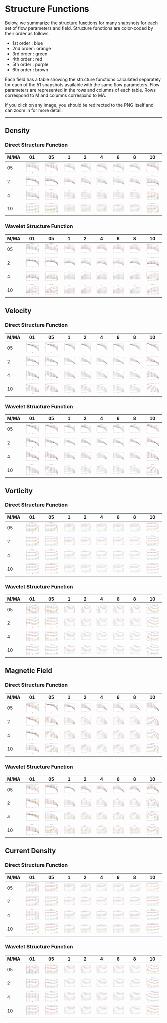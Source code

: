 # Structure Functions

Below, we summarize the structure functions for many snapshots for each set of flow parameters and field.
Structure functions are color-coded by their order as follows

  * 1st order : blue
  * 2nd order : orange
  * 3rd order : green
  * 4th order : red
  * 5th order : purple
  * 6th order : brown

Each field has a table showing the structure functions calculated separately for each of the 51 snapshots available with the same flow parameters.
Flow parameters are represented in the rows and columns of each table.
Rows correspond to M and columns correspond to MA.

If you click on any image, you should be redirected to the PNG itself and can zoom in for more detail.

---

## Density

### Direct Structure Function

|M/MA| 01 | 05 | 1 | 2 | 4 | 6 | 8 | 10 |
|----|----|----|---|---|---|---|---|----|
| 05 |<img src="M05MA01/w4t-plot-structure-function-mom_M05MA01_dens_dsf.png">|<img src="M05MA05/w4t-plot-structure-function-mom_M05MA05_dens_dsf.png">|<img src="M05MA1/w4t-plot-structure-function-mom_M05MA1_dens_dsf.png">|<img src="M05MA2/w4t-plot-structure-function-mom_M05MA2_dens_dsf.png">|<img src="M05MA4/w4t-plot-structure-function-mom_M05MA4_dens_dsf.png">|<img src="M05MA6/w4t-plot-structure-function-mom_M05MA6_dens_dsf.png">|<img src="M05MA8/w4t-plot-structure-function-mom_M05MA8_dens_dsf.png">|<img src="M05MA10/w4t-plot-structure-function-mom_M05MA10_dens_dsf.png">|
| 2  |<img src="M2MA01/w4t-plot-structure-function-mom_M2MA01_dens_dsf.png">|<img src="M2MA05/w4t-plot-structure-function-mom_M2MA05_dens_dsf.png">|<img src="M2MA1/w4t-plot-structure-function-mom_M2MA1_dens_dsf.png">|<img src="M2MA2/w4t-plot-structure-function-mom_M2MA2_dens_dsf.png">|<img src="M2MA4/w4t-plot-structure-function-mom_M2MA4_dens_dsf.png">|<img src="M2MA6/w4t-plot-structure-function-mom_M2MA6_dens_dsf.png">|<img src="M2MA8/w4t-plot-structure-function-mom_M2MA8_dens_dsf.png">|<img src="M2MA10/w4t-plot-structure-function-mom_M2MA10_dens_dsf.png">|
| 4  |<img src="M4MA01/w4t-plot-structure-function-mom_M4MA01_dens_dsf.png">|<img src="M4MA05/w4t-plot-structure-function-mom_M4MA05_dens_dsf.png">|<img src="M4MA1/w4t-plot-structure-function-mom_M4MA1_dens_dsf.png">|<img src="M4MA2/w4t-plot-structure-function-mom_M4MA2_dens_dsf.png">|<img src="M4MA4/w4t-plot-structure-function-mom_M4MA4_dens_dsf.png">|<img src="M4MA6/w4t-plot-structure-function-mom_M4MA6_dens_dsf.png">|<img src="M4MA8/w4t-plot-structure-function-mom_M4MA8_dens_dsf.png">|<img src="M4MA10/w4t-plot-structure-function-mom_M4MA10_dens_dsf.png">|
| 10 |<img src="M10MA01/w4t-plot-structure-function-mom_M10MA01_dens_dsf.png">|<img src="M10MA05/w4t-plot-structure-function-mom_M10MA05_dens_dsf.png">|<img src="M10MA1/w4t-plot-structure-function-mom_M10MA1_dens_dsf.png">|<img src="M10MA2/w4t-plot-structure-function-mom_M10MA2_dens_dsf.png">|<img src="M10MA4/w4t-plot-structure-function-mom_M10MA4_dens_dsf.png">|<img src="M10MA6/w4t-plot-structure-function-mom_M10MA6_dens_dsf.png">|<img src="M10MA8/w4t-plot-structure-function-mom_M10MA8_dens_dsf.png">|<img src="M10MA10/w4t-plot-structure-function-mom_M10MA10_dens_dsf.png">|

### Wavelet Structure Function

|M/MA| 01 | 05 | 1 | 2 | 4 | 6 | 8 | 10 |
|----|----|----|---|---|---|---|---|----|
| 05 |<img src="M05MA01/w4t-plot-structure-function-mom_M05MA01_dens_wsf.png">|<img src="M05MA05/w4t-plot-structure-function-mom_M05MA05_dens_wsf.png">|<img src="M05MA1/w4t-plot-structure-function-mom_M05MA1_dens_wsf.png">|<img src="M05MA2/w4t-plot-structure-function-mom_M05MA2_dens_wsf.png">|<img src="M05MA4/w4t-plot-structure-function-mom_M05MA4_dens_wsf.png">|<img src="M05MA6/w4t-plot-structure-function-mom_M05MA6_dens_wsf.png">|<img src="M05MA8/w4t-plot-structure-function-mom_M05MA8_dens_wsf.png">|<img src="M05MA10/w4t-plot-structure-function-mom_M05MA10_dens_wsf.png">|
| 2  |<img src="M2MA01/w4t-plot-structure-function-mom_M2MA01_dens_wsf.png">|<img src="M2MA05/w4t-plot-structure-function-mom_M2MA05_dens_wsf.png">|<img src="M2MA1/w4t-plot-structure-function-mom_M2MA1_dens_wsf.png">|<img src="M2MA2/w4t-plot-structure-function-mom_M2MA2_dens_wsf.png">|<img src="M2MA4/w4t-plot-structure-function-mom_M2MA4_dens_wsf.png">|<img src="M2MA6/w4t-plot-structure-function-mom_M2MA6_dens_wsf.png">|<img src="M2MA8/w4t-plot-structure-function-mom_M2MA8_dens_wsf.png">|<img src="M2MA10/w4t-plot-structure-function-mom_M2MA10_dens_wsf.png">|
| 4  |<img src="M4MA01/w4t-plot-structure-function-mom_M4MA01_dens_wsf.png">|<img src="M4MA05/w4t-plot-structure-function-mom_M4MA05_dens_wsf.png">|<img src="M4MA1/w4t-plot-structure-function-mom_M4MA1_dens_wsf.png">|<img src="M4MA2/w4t-plot-structure-function-mom_M4MA2_dens_wsf.png">|<img src="M4MA4/w4t-plot-structure-function-mom_M4MA4_dens_wsf.png">|<img src="M4MA6/w4t-plot-structure-function-mom_M4MA6_dens_wsf.png">|<img src="M4MA8/w4t-plot-structure-function-mom_M4MA8_dens_wsf.png">|<img src="M4MA10/w4t-plot-structure-function-mom_M4MA10_dens_wsf.png">|
| 10 |<img src="M10MA01/w4t-plot-structure-function-mom_M10MA01_dens_wsf.png">|<img src="M10MA05/w4t-plot-structure-function-mom_M10MA05_dens_wsf.png">|<img src="M10MA1/w4t-plot-structure-function-mom_M10MA1_dens_wsf.png">|<img src="M10MA2/w4t-plot-structure-function-mom_M10MA2_dens_wsf.png">|<img src="M10MA4/w4t-plot-structure-function-mom_M10MA4_dens_wsf.png">|<img src="M10MA6/w4t-plot-structure-function-mom_M10MA6_dens_wsf.png">|<img src="M10MA8/w4t-plot-structure-function-mom_M10MA8_dens_wsf.png">|<img src="M10MA10/w4t-plot-structure-function-mom_M10MA10_dens_wsf.png">|

## Velocity

### Direct Structure Function

|M/MA| 01 | 05 | 1 | 2 | 4 | 6 | 8 | 10 |
|----|----|----|---|---|---|---|---|----|
| 05 |<img src="M05MA01/w4t-plot-structure-function-mom_M05MA01_vel_dsf.png">|<img src="M05MA05/w4t-plot-structure-function-mom_M05MA05_vel_dsf.png">|<img src="M05MA1/w4t-plot-structure-function-mom_M05MA1_vel_dsf.png">|<img src="M05MA2/w4t-plot-structure-function-mom_M05MA2_vel_dsf.png">|<img src="M05MA4/w4t-plot-structure-function-mom_M05MA4_vel_dsf.png">|<img src="M05MA6/w4t-plot-structure-function-mom_M05MA6_vel_dsf.png">|<img src="M05MA8/w4t-plot-structure-function-mom_M05MA8_vel_dsf.png">|<img src="M05MA10/w4t-plot-structure-function-mom_M05MA10_vel_dsf.png">|
| 2  |<img src="M2MA01/w4t-plot-structure-function-mom_M2MA01_vel_dsf.png">|<img src="M2MA05/w4t-plot-structure-function-mom_M2MA05_vel_dsf.png">|<img src="M2MA1/w4t-plot-structure-function-mom_M2MA1_vel_dsf.png">|<img src="M2MA2/w4t-plot-structure-function-mom_M2MA2_vel_dsf.png">|<img src="M2MA4/w4t-plot-structure-function-mom_M2MA4_vel_dsf.png">|<img src="M2MA6/w4t-plot-structure-function-mom_M2MA6_vel_dsf.png">|<img src="M2MA8/w4t-plot-structure-function-mom_M2MA8_vel_dsf.png">|<img src="M2MA10/w4t-plot-structure-function-mom_M2MA10_vel_dsf.png">|
| 4  |<img src="M4MA01/w4t-plot-structure-function-mom_M4MA01_vel_dsf.png">|<img src="M4MA05/w4t-plot-structure-function-mom_M4MA05_vel_dsf.png">|<img src="M4MA1/w4t-plot-structure-function-mom_M4MA1_vel_dsf.png">|<img src="M4MA2/w4t-plot-structure-function-mom_M4MA2_vel_dsf.png">|<img src="M4MA4/w4t-plot-structure-function-mom_M4MA4_vel_dsf.png">|<img src="M4MA6/w4t-plot-structure-function-mom_M4MA6_vel_dsf.png">|<img src="M4MA8/w4t-plot-structure-function-mom_M4MA8_vel_dsf.png">|<img src="M4MA10/w4t-plot-structure-function-mom_M4MA10_vel_dsf.png">|
| 10 |<img src="M10MA01/w4t-plot-structure-function-mom_M10MA01_vel_dsf.png">|<img src="M10MA05/w4t-plot-structure-function-mom_M10MA05_vel_dsf.png">|<img src="M10MA1/w4t-plot-structure-function-mom_M10MA1_vel_dsf.png">|<img src="M10MA2/w4t-plot-structure-function-mom_M10MA2_vel_dsf.png">|<img src="M10MA4/w4t-plot-structure-function-mom_M10MA4_vel_dsf.png">|<img src="M10MA6/w4t-plot-structure-function-mom_M10MA6_vel_dsf.png">|<img src="M10MA8/w4t-plot-structure-function-mom_M10MA8_vel_dsf.png">|<img src="M10MA10/w4t-plot-structure-function-mom_M10MA10_vel_dsf.png">|

### Wavelet Structure Function

|M/MA| 01 | 05 | 1 | 2 | 4 | 6 | 8 | 10 |
|----|----|----|---|---|---|---|---|----|
| 05 |<img src="M05MA01/w4t-plot-structure-function-mom_M05MA01_vel_wsf.png">|<img src="M05MA05/w4t-plot-structure-function-mom_M05MA05_vel_wsf.png">|<img src="M05MA1/w4t-plot-structure-function-mom_M05MA1_vel_wsf.png">|<img src="M05MA2/w4t-plot-structure-function-mom_M05MA2_vel_wsf.png">|<img src="M05MA4/w4t-plot-structure-function-mom_M05MA4_vel_wsf.png">|<img src="M05MA6/w4t-plot-structure-function-mom_M05MA6_vel_wsf.png">|<img src="M05MA8/w4t-plot-structure-function-mom_M05MA8_vel_wsf.png">|<img src="M05MA10/w4t-plot-structure-function-mom_M05MA10_vel_wsf.png">|
| 2  |<img src="M2MA01/w4t-plot-structure-function-mom_M2MA01_vel_wsf.png">|<img src="M2MA05/w4t-plot-structure-function-mom_M2MA05_vel_wsf.png">|<img src="M2MA1/w4t-plot-structure-function-mom_M2MA1_vel_wsf.png">|<img src="M2MA2/w4t-plot-structure-function-mom_M2MA2_vel_wsf.png">|<img src="M2MA4/w4t-plot-structure-function-mom_M2MA4_vel_wsf.png">|<img src="M2MA6/w4t-plot-structure-function-mom_M2MA6_vel_wsf.png">|<img src="M2MA8/w4t-plot-structure-function-mom_M2MA8_vel_wsf.png">|<img src="M2MA10/w4t-plot-structure-function-mom_M2MA10_vel_wsf.png">|
| 4  |<img src="M4MA01/w4t-plot-structure-function-mom_M4MA01_vel_wsf.png">|<img src="M4MA05/w4t-plot-structure-function-mom_M4MA05_vel_wsf.png">|<img src="M4MA1/w4t-plot-structure-function-mom_M4MA1_vel_wsf.png">|<img src="M4MA2/w4t-plot-structure-function-mom_M4MA2_vel_wsf.png">|<img src="M4MA4/w4t-plot-structure-function-mom_M4MA4_vel_wsf.png">|<img src="M4MA6/w4t-plot-structure-function-mom_M4MA6_vel_wsf.png">|<img src="M4MA8/w4t-plot-structure-function-mom_M4MA8_vel_wsf.png">|<img src="M4MA10/w4t-plot-structure-function-mom_M4MA10_vel_wsf.png">|
| 10 |<img src="M10MA01/w4t-plot-structure-function-mom_M10MA01_vel_wsf.png">|<img src="M10MA05/w4t-plot-structure-function-mom_M10MA05_vel_wsf.png">|<img src="M10MA1/w4t-plot-structure-function-mom_M10MA1_vel_wsf.png">|<img src="M10MA2/w4t-plot-structure-function-mom_M10MA2_vel_wsf.png">|<img src="M10MA4/w4t-plot-structure-function-mom_M10MA4_vel_wsf.png">|<img src="M10MA6/w4t-plot-structure-function-mom_M10MA6_vel_wsf.png">|<img src="M10MA8/w4t-plot-structure-function-mom_M10MA8_vel_wsf.png">|<img src="M10MA10/w4t-plot-structure-function-mom_M10MA10_vel_wsf.png">|

## Vorticity

### Direct Structure Function

|M/MA| 01 | 05 | 1 | 2 | 4 | 6 | 8 | 10 |
|----|----|----|---|---|---|---|---|----|
| 05 |<img src="M05MA01/w4t-plot-structure-function-mom_M05MA01_vort_dsf.png">|<img src="M05MA05/w4t-plot-structure-function-mom_M05MA05_vort_dsf.png">|<img src="M05MA1/w4t-plot-structure-function-mom_M05MA1_vort_dsf.png">|<img src="M05MA2/w4t-plot-structure-function-mom_M05MA2_vort_dsf.png">|<img src="M05MA4/w4t-plot-structure-function-mom_M05MA4_vort_dsf.png">|<img src="M05MA6/w4t-plot-structure-function-mom_M05MA6_vort_dsf.png">|<img src="M05MA8/w4t-plot-structure-function-mom_M05MA8_vort_dsf.png">|<img src="M05MA10/w4t-plot-structure-function-mom_M05MA10_vort_dsf.png">|
| 2  |<img src="M2MA01/w4t-plot-structure-function-mom_M2MA01_vort_dsf.png">|<img src="M2MA05/w4t-plot-structure-function-mom_M2MA05_vort_dsf.png">|<img src="M2MA1/w4t-plot-structure-function-mom_M2MA1_vort_dsf.png">|<img src="M2MA2/w4t-plot-structure-function-mom_M2MA2_vort_dsf.png">|<img src="M2MA4/w4t-plot-structure-function-mom_M2MA4_vort_dsf.png">|<img src="M2MA6/w4t-plot-structure-function-mom_M2MA6_vort_dsf.png">|<img src="M2MA8/w4t-plot-structure-function-mom_M2MA8_vort_dsf.png">|<img src="M2MA10/w4t-plot-structure-function-mom_M2MA10_vort_dsf.png">|
| 4  |<img src="M4MA01/w4t-plot-structure-function-mom_M4MA01_vort_dsf.png">|<img src="M4MA05/w4t-plot-structure-function-mom_M4MA05_vort_dsf.png">|<img src="M4MA1/w4t-plot-structure-function-mom_M4MA1_vort_dsf.png">|<img src="M4MA2/w4t-plot-structure-function-mom_M4MA2_vort_dsf.png">|<img src="M4MA4/w4t-plot-structure-function-mom_M4MA4_vort_dsf.png">|<img src="M4MA6/w4t-plot-structure-function-mom_M4MA6_vort_dsf.png">|<img src="M4MA8/w4t-plot-structure-function-mom_M4MA8_vort_dsf.png">|<img src="M4MA10/w4t-plot-structure-function-mom_M4MA10_vort_dsf.png">|
| 10 |<img src="M10MA01/w4t-plot-structure-function-mom_M10MA01_vort_dsf.png">|<img src="M10MA05/w4t-plot-structure-function-mom_M10MA05_vort_dsf.png">|<img src="M10MA1/w4t-plot-structure-function-mom_M10MA1_vort_dsf.png">|<img src="M10MA2/w4t-plot-structure-function-mom_M10MA2_vort_dsf.png">|<img src="M10MA4/w4t-plot-structure-function-mom_M10MA4_vort_dsf.png">|<img src="M10MA6/w4t-plot-structure-function-mom_M10MA6_vort_dsf.png">|<img src="M10MA8/w4t-plot-structure-function-mom_M10MA8_vort_dsf.png">|<img src="M10MA10/w4t-plot-structure-function-mom_M10MA10_vort_dsf.png">|

### Wavelet Structure Function

|M/MA| 01 | 05 | 1 | 2 | 4 | 6 | 8 | 10 |
|----|----|----|---|---|---|---|---|----|
| 05 |<img src="M05MA01/w4t-plot-structure-function-mom_M05MA01_vort_wsf.png">|<img src="M05MA05/w4t-plot-structure-function-mom_M05MA05_vort_wsf.png">|<img src="M05MA1/w4t-plot-structure-function-mom_M05MA1_vort_wsf.png">|<img src="M05MA2/w4t-plot-structure-function-mom_M05MA2_vort_wsf.png">|<img src="M05MA4/w4t-plot-structure-function-mom_M05MA4_vort_wsf.png">|<img src="M05MA6/w4t-plot-structure-function-mom_M05MA6_vort_wsf.png">|<img src="M05MA8/w4t-plot-structure-function-mom_M05MA8_vort_wsf.png">|<img src="M05MA10/w4t-plot-structure-function-mom_M05MA10_vort_wsf.png">|
| 2  |<img src="M2MA01/w4t-plot-structure-function-mom_M2MA01_vort_wsf.png">|<img src="M2MA05/w4t-plot-structure-function-mom_M2MA05_vort_wsf.png">|<img src="M2MA1/w4t-plot-structure-function-mom_M2MA1_vort_wsf.png">|<img src="M2MA2/w4t-plot-structure-function-mom_M2MA2_vort_wsf.png">|<img src="M2MA4/w4t-plot-structure-function-mom_M2MA4_vort_wsf.png">|<img src="M2MA6/w4t-plot-structure-function-mom_M2MA6_vort_wsf.png">|<img src="M2MA8/w4t-plot-structure-function-mom_M2MA8_vort_wsf.png">|<img src="M2MA10/w4t-plot-structure-function-mom_M2MA10_vort_wsf.png">|
| 4  |<img src="M4MA01/w4t-plot-structure-function-mom_M4MA01_vort_wsf.png">|<img src="M4MA05/w4t-plot-structure-function-mom_M4MA05_vort_wsf.png">|<img src="M4MA1/w4t-plot-structure-function-mom_M4MA1_vort_wsf.png">|<img src="M4MA2/w4t-plot-structure-function-mom_M4MA2_vort_wsf.png">|<img src="M4MA4/w4t-plot-structure-function-mom_M4MA4_vort_wsf.png">|<img src="M4MA6/w4t-plot-structure-function-mom_M4MA6_vort_wsf.png">|<img src="M4MA8/w4t-plot-structure-function-mom_M4MA8_vort_wsf.png">|<img src="M4MA10/w4t-plot-structure-function-mom_M4MA10_vort_wsf.png">|
| 10 |<img src="M10MA01/w4t-plot-structure-function-mom_M10MA01_vort_wsf.png">|<img src="M10MA05/w4t-plot-structure-function-mom_M10MA05_vort_wsf.png">|<img src="M10MA1/w4t-plot-structure-function-mom_M10MA1_vort_wsf.png">|<img src="M10MA2/w4t-plot-structure-function-mom_M10MA2_vort_wsf.png">|<img src="M10MA4/w4t-plot-structure-function-mom_M10MA4_vort_wsf.png">|<img src="M10MA6/w4t-plot-structure-function-mom_M10MA6_vort_wsf.png">|<img src="M10MA8/w4t-plot-structure-function-mom_M10MA8_vort_wsf.png">|<img src="M10MA10/w4t-plot-structure-function-mom_M10MA10_vort_wsf.png">|

## Magnetic Field

### Direct Structure Function

|M/MA| 01 | 05 | 1 | 2 | 4 | 6 | 8 | 10 |
|----|----|----|---|---|---|---|---|----|
| 05 |<img src="M05MA01/w4t-plot-structure-function-mom_M05MA01_mag_dsf.png">|<img src="M05MA05/w4t-plot-structure-function-mom_M05MA05_mag_dsf.png">|<img src="M05MA1/w4t-plot-structure-function-mom_M05MA1_mag_dsf.png">|<img src="M05MA2/w4t-plot-structure-function-mom_M05MA2_mag_dsf.png">|<img src="M05MA4/w4t-plot-structure-function-mom_M05MA4_mag_dsf.png">|<img src="M05MA6/w4t-plot-structure-function-mom_M05MA6_mag_dsf.png">|<img src="M05MA8/w4t-plot-structure-function-mom_M05MA8_mag_dsf.png">|<img src="M05MA10/w4t-plot-structure-function-mom_M05MA10_mag_dsf.png">|
| 2  |<img src="M2MA01/w4t-plot-structure-function-mom_M2MA01_mag_dsf.png">|<img src="M2MA05/w4t-plot-structure-function-mom_M2MA05_mag_dsf.png">|<img src="M2MA1/w4t-plot-structure-function-mom_M2MA1_mag_dsf.png">|<img src="M2MA2/w4t-plot-structure-function-mom_M2MA2_mag_dsf.png">|<img src="M2MA4/w4t-plot-structure-function-mom_M2MA4_mag_dsf.png">|<img src="M2MA6/w4t-plot-structure-function-mom_M2MA6_mag_dsf.png">|<img src="M2MA8/w4t-plot-structure-function-mom_M2MA8_mag_dsf.png">|<img src="M2MA10/w4t-plot-structure-function-mom_M2MA10_mag_dsf.png">|
| 4  |<img src="M4MA01/w4t-plot-structure-function-mom_M4MA01_mag_dsf.png">|<img src="M4MA05/w4t-plot-structure-function-mom_M4MA05_mag_dsf.png">|<img src="M4MA1/w4t-plot-structure-function-mom_M4MA1_mag_dsf.png">|<img src="M4MA2/w4t-plot-structure-function-mom_M4MA2_mag_dsf.png">|<img src="M4MA4/w4t-plot-structure-function-mom_M4MA4_mag_dsf.png">|<img src="M4MA6/w4t-plot-structure-function-mom_M4MA6_mag_dsf.png">|<img src="M4MA8/w4t-plot-structure-function-mom_M4MA8_mag_dsf.png">|<img src="M4MA10/w4t-plot-structure-function-mom_M4MA10_mag_dsf.png">|
| 10 |<img src="M10MA01/w4t-plot-structure-function-mom_M10MA01_mag_dsf.png">|<img src="M10MA05/w4t-plot-structure-function-mom_M10MA05_mag_dsf.png">|<img src="M10MA1/w4t-plot-structure-function-mom_M10MA1_mag_dsf.png">|<img src="M10MA2/w4t-plot-structure-function-mom_M10MA2_mag_dsf.png">|<img src="M10MA4/w4t-plot-structure-function-mom_M10MA4_mag_dsf.png">|<img src="M10MA6/w4t-plot-structure-function-mom_M10MA6_mag_dsf.png">|<img src="M10MA8/w4t-plot-structure-function-mom_M10MA8_mag_dsf.png">|<img src="M10MA10/w4t-plot-structure-function-mom_M10MA10_mag_dsf.png">|

### Wavelet Structure Function

|M/MA| 01 | 05 | 1 | 2 | 4 | 6 | 8 | 10 |
|----|----|----|---|---|---|---|---|----|
| 05 |<img src="M05MA01/w4t-plot-structure-function-mom_M05MA01_mag_wsf.png">|<img src="M05MA05/w4t-plot-structure-function-mom_M05MA05_mag_wsf.png">|<img src="M05MA1/w4t-plot-structure-function-mom_M05MA1_mag_wsf.png">|<img src="M05MA2/w4t-plot-structure-function-mom_M05MA2_mag_wsf.png">|<img src="M05MA4/w4t-plot-structure-function-mom_M05MA4_mag_wsf.png">|<img src="M05MA6/w4t-plot-structure-function-mom_M05MA6_mag_wsf.png">|<img src="M05MA8/w4t-plot-structure-function-mom_M05MA8_mag_wsf.png">|<img src="M05MA10/w4t-plot-structure-function-mom_M05MA10_mag_wsf.png">|
| 2  |<img src="M2MA01/w4t-plot-structure-function-mom_M2MA01_mag_wsf.png">|<img src="M2MA05/w4t-plot-structure-function-mom_M2MA05_mag_wsf.png">|<img src="M2MA1/w4t-plot-structure-function-mom_M2MA1_mag_wsf.png">|<img src="M2MA2/w4t-plot-structure-function-mom_M2MA2_mag_wsf.png">|<img src="M2MA4/w4t-plot-structure-function-mom_M2MA4_mag_wsf.png">|<img src="M2MA6/w4t-plot-structure-function-mom_M2MA6_mag_wsf.png">|<img src="M2MA8/w4t-plot-structure-function-mom_M2MA8_mag_wsf.png">|<img src="M2MA10/w4t-plot-structure-function-mom_M2MA10_mag_wsf.png">|
| 4  |<img src="M4MA01/w4t-plot-structure-function-mom_M4MA01_mag_wsf.png">|<img src="M4MA05/w4t-plot-structure-function-mom_M4MA05_mag_wsf.png">|<img src="M4MA1/w4t-plot-structure-function-mom_M4MA1_mag_wsf.png">|<img src="M4MA2/w4t-plot-structure-function-mom_M4MA2_mag_wsf.png">|<img src="M4MA4/w4t-plot-structure-function-mom_M4MA4_mag_wsf.png">|<img src="M4MA6/w4t-plot-structure-function-mom_M4MA6_mag_wsf.png">|<img src="M4MA8/w4t-plot-structure-function-mom_M4MA8_mag_wsf.png">|<img src="M4MA10/w4t-plot-structure-function-mom_M4MA10_mag_wsf.png">|
| 10 |<img src="M10MA01/w4t-plot-structure-function-mom_M10MA01_mag_wsf.png">|<img src="M10MA05/w4t-plot-structure-function-mom_M10MA05_mag_wsf.png">|<img src="M10MA1/w4t-plot-structure-function-mom_M10MA1_mag_wsf.png">|<img src="M10MA2/w4t-plot-structure-function-mom_M10MA2_mag_wsf.png">|<img src="M10MA4/w4t-plot-structure-function-mom_M10MA4_mag_wsf.png">|<img src="M10MA6/w4t-plot-structure-function-mom_M10MA6_mag_wsf.png">|<img src="M10MA8/w4t-plot-structure-function-mom_M10MA8_mag_wsf.png">|<img src="M10MA10/w4t-plot-structure-function-mom_M10MA10_mag_wsf.png">|

## Current Density

### Direct Structure Function

|M/MA| 01 | 05 | 1 | 2 | 4 | 6 | 8 | 10 |
|----|----|----|---|---|---|---|---|----|
| 05 |<img src="M05MA01/w4t-plot-structure-function-mom_M05MA01_curr_dsf.png">|<img src="M05MA05/w4t-plot-structure-function-mom_M05MA05_curr_dsf.png">|<img src="M05MA1/w4t-plot-structure-function-mom_M05MA1_curr_dsf.png">|<img src="M05MA2/w4t-plot-structure-function-mom_M05MA2_curr_dsf.png">|<img src="M05MA4/w4t-plot-structure-function-mom_M05MA4_curr_dsf.png">|<img src="M05MA6/w4t-plot-structure-function-mom_M05MA6_curr_dsf.png">|<img src="M05MA8/w4t-plot-structure-function-mom_M05MA8_curr_dsf.png">|<img src="M05MA10/w4t-plot-structure-function-mom_M05MA10_curr_dsf.png">|
| 2  |<img src="M2MA01/w4t-plot-structure-function-mom_M2MA01_curr_dsf.png">|<img src="M2MA05/w4t-plot-structure-function-mom_M2MA05_curr_dsf.png">|<img src="M2MA1/w4t-plot-structure-function-mom_M2MA1_curr_dsf.png">|<img src="M2MA2/w4t-plot-structure-function-mom_M2MA2_curr_dsf.png">|<img src="M2MA4/w4t-plot-structure-function-mom_M2MA4_curr_dsf.png">|<img src="M2MA6/w4t-plot-structure-function-mom_M2MA6_curr_dsf.png">|<img src="M2MA8/w4t-plot-structure-function-mom_M2MA8_curr_dsf.png">|<img src="M2MA10/w4t-plot-structure-function-mom_M2MA10_curr_dsf.png">|
| 4  |<img src="M4MA01/w4t-plot-structure-function-mom_M4MA01_curr_dsf.png">|<img src="M4MA05/w4t-plot-structure-function-mom_M4MA05_curr_dsf.png">|<img src="M4MA1/w4t-plot-structure-function-mom_M4MA1_curr_dsf.png">|<img src="M4MA2/w4t-plot-structure-function-mom_M4MA2_curr_dsf.png">|<img src="M4MA4/w4t-plot-structure-function-mom_M4MA4_curr_dsf.png">|<img src="M4MA6/w4t-plot-structure-function-mom_M4MA6_curr_dsf.png">|<img src="M4MA8/w4t-plot-structure-function-mom_M4MA8_curr_dsf.png">|<img src="M4MA10/w4t-plot-structure-function-mom_M4MA10_curr_dsf.png">|
| 10 |<img src="M10MA01/w4t-plot-structure-function-mom_M10MA01_curr_dsf.png">|<img src="M10MA05/w4t-plot-structure-function-mom_M10MA05_curr_dsf.png">|<img src="M10MA1/w4t-plot-structure-function-mom_M10MA1_curr_dsf.png">|<img src="M10MA2/w4t-plot-structure-function-mom_M10MA2_curr_dsf.png">|<img src="M10MA4/w4t-plot-structure-function-mom_M10MA4_curr_dsf.png">|<img src="M10MA6/w4t-plot-structure-function-mom_M10MA6_curr_dsf.png">|<img src="M10MA8/w4t-plot-structure-function-mom_M10MA8_curr_dsf.png">|<img src="M10MA10/w4t-plot-structure-function-mom_M10MA10_curr_dsf.png">|

### Wavelet Structure Function

|M/MA| 01 | 05 | 1 | 2 | 4 | 6 | 8 | 10 |
|----|----|----|---|---|---|---|---|----|
| 05 |<img src="M05MA01/w4t-plot-structure-function-mom_M05MA01_curr_wsf.png">|<img src="M05MA05/w4t-plot-structure-function-mom_M05MA05_curr_wsf.png">|<img src="M05MA1/w4t-plot-structure-function-mom_M05MA1_curr_wsf.png">|<img src="M05MA2/w4t-plot-structure-function-mom_M05MA2_curr_wsf.png">|<img src="M05MA4/w4t-plot-structure-function-mom_M05MA4_curr_wsf.png">|<img src="M05MA6/w4t-plot-structure-function-mom_M05MA6_curr_wsf.png">|<img src="M05MA8/w4t-plot-structure-function-mom_M05MA8_curr_wsf.png">|<img src="M05MA10/w4t-plot-structure-function-mom_M05MA10_curr_wsf.png">|
| 2  |<img src="M2MA01/w4t-plot-structure-function-mom_M2MA01_curr_wsf.png">|<img src="M2MA05/w4t-plot-structure-function-mom_M2MA05_curr_wsf.png">|<img src="M2MA1/w4t-plot-structure-function-mom_M2MA1_curr_wsf.png">|<img src="M2MA2/w4t-plot-structure-function-mom_M2MA2_curr_wsf.png">|<img src="M2MA4/w4t-plot-structure-function-mom_M2MA4_curr_wsf.png">|<img src="M2MA6/w4t-plot-structure-function-mom_M2MA6_curr_wsf.png">|<img src="M2MA8/w4t-plot-structure-function-mom_M2MA8_curr_wsf.png">|<img src="M2MA10/w4t-plot-structure-function-mom_M2MA10_curr_wsf.png">|
| 4  |<img src="M4MA01/w4t-plot-structure-function-mom_M4MA01_curr_wsf.png">|<img src="M4MA05/w4t-plot-structure-function-mom_M4MA05_curr_wsf.png">|<img src="M4MA1/w4t-plot-structure-function-mom_M4MA1_curr_wsf.png">|<img src="M4MA2/w4t-plot-structure-function-mom_M4MA2_curr_wsf.png">|<img src="M4MA4/w4t-plot-structure-function-mom_M4MA4_curr_wsf.png">|<img src="M4MA6/w4t-plot-structure-function-mom_M4MA6_curr_wsf.png">|<img src="M4MA8/w4t-plot-structure-function-mom_M4MA8_curr_wsf.png">|<img src="M4MA10/w4t-plot-structure-function-mom_M4MA10_curr_wsf.png">|
| 10 |<img src="M10MA01/w4t-plot-structure-function-mom_M10MA01_curr_wsf.png">|<img src="M10MA05/w4t-plot-structure-function-mom_M10MA05_curr_wsf.png">|<img src="M10MA1/w4t-plot-structure-function-mom_M10MA1_curr_wsf.png">|<img src="M10MA2/w4t-plot-structure-function-mom_M10MA2_curr_wsf.png">|<img src="M10MA4/w4t-plot-structure-function-mom_M10MA4_curr_wsf.png">|<img src="M10MA6/w4t-plot-structure-function-mom_M10MA6_curr_wsf.png">|<img src="M10MA8/w4t-plot-structure-function-mom_M10MA8_curr_wsf.png">|<img src="M10MA10/w4t-plot-structure-function-mom_M10MA10_curr_wsf.png">|
